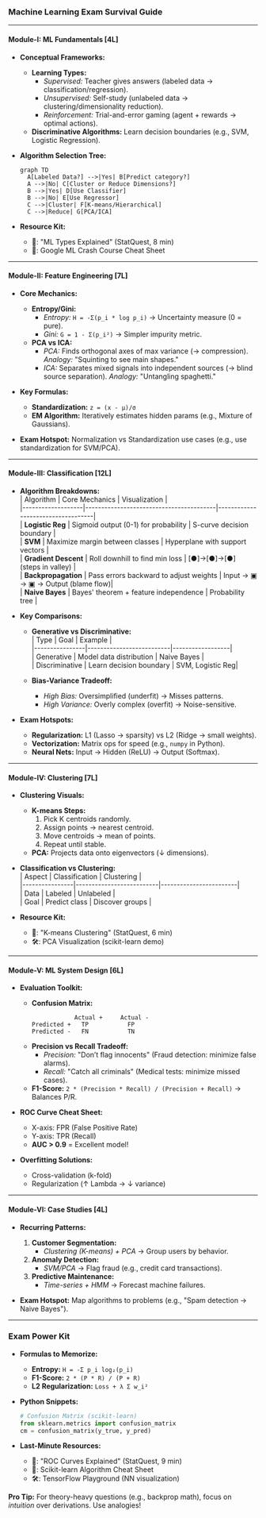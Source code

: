 

### Machine Learning Exam Survival Guide  

---

#### **Module-I: ML Fundamentals [4L]**  
* **Conceptual Frameworks:**  
  - **Learning Types:**  
    - *Supervised:* Teacher gives answers (labeled data → classification/regression).  
    - *Unsupervised:* Self-study (unlabeled data → clustering/dimensionality reduction).  
    - *Reinforcement:* Trial-and-error gaming (agent + rewards → optimal actions).  
  - **Discriminative Algorithms:** Learn decision boundaries (e.g., SVM, Logistic Regression).  

* **Algorithm Selection Tree:**  
  ```mermaid  
  graph TD  
    A[Labeled Data?] -->|Yes| B[Predict category?]  
    A -->|No| C[Cluster or Reduce Dimensions?]  
    B -->|Yes| D[Use Classifier]  
    B -->|No| E[Use Regressor]  
    C -->|Cluster| F[K-means/Hierarchical]  
    C -->|Reduce| G[PCA/ICA]  
  ```  

* **Resource Kit:**  
  - 🎥: "ML Types Explained" (StatQuest, 8 min)  
  - 📄: Google ML Crash Course Cheat Sheet  

---

#### **Module-II: Feature Engineering [7L]**  
* **Core Mechanics:**  
  - **Entropy/Gini:**  
    - *Entropy:* `H = -Σ(p_i * log p_i)` → Uncertainty measure (0 = pure).  
    - *Gini:* `G = 1 - Σ(p_i²)` → Simpler impurity metric.  
  - **PCA vs ICA:**  
    - *PCA:* Finds orthogonal axes of max variance (→ compression). *Analogy:* "Squinting to see main shapes."  
    - *ICA:* Separates mixed signals into independent sources (→ blind source separation). *Analogy:* "Untangling spaghetti."  

* **Key Formulas:**  
  - **Standardization:** `z = (x - μ)/σ`  
  - **EM Algorithm:** Iteratively estimates hidden params (e.g., Mixture of Gaussians).  

* **Exam Hotspot:** Normalization vs Standardization use cases (e.g., use standardization for SVM/PCA).  

---

#### **Module-III: Classification [12L]**  
* **Algorithm Breakdowns:**  
  | Algorithm         | Core Mechanics                          | Visualization                     |  
  |-------------------|-----------------------------------------|-----------------------------------|  
  | **Logistic Reg**  | Sigmoid output (0-1) for probability    | S-curve decision boundary         |  
  | **SVM**           | Maximize margin between classes         | Hyperplane with support vectors   |  
  | **Gradient Descent** | Roll downhill to find min loss       | [●]→[●]→[●] (steps in valley)     |  
  | **Backpropagation** | Pass errors backward to adjust weights | Input → ▣ → ▣ → Output (blame flow)|  
  | **Naive Bayes**   | Bayes' theorem + feature independence  | Probability tree                  |  

* **Key Comparisons:**  
  - **Generative vs Discriminative:**  
    | Type           | Goal                     | Example          |  
    |----------------|--------------------------|------------------|  
    | Generative     | Model data distribution  | Naive Bayes      |  
    | Discriminative | Learn decision boundary  | SVM, Logistic Reg|  

  - **Bias-Variance Tradeoff:**  
    - *High Bias:* Oversimplified (underfit) → Misses patterns.  
    - *High Variance:* Overly complex (overfit) → Noise-sensitive.  

* **Exam Hotspots:**  
  - **Regularization:** L1 (Lasso → sparsity) vs L2 (Ridge → small weights).  
  - **Vectorization:** Matrix ops for speed (e.g., `numpy` in Python).  
  - **Neural Nets:** Input → Hidden (ReLU) → Output (Softmax).  

---

#### **Module-IV: Clustering [7L]**  
* **Clustering Visuals:**  
  - **K-means Steps:**  
    1. Pick K centroids randomly.  
    2. Assign points → nearest centroid.  
    3. Move centroids → mean of points.  
    4. Repeat until stable.  
  - **PCA:** Projects data onto eigenvectors (↓ dimensions).  

* **Classification vs Clustering:**  
  | Aspect         | Classification           | Clustering             |  
  |----------------|--------------------------|------------------------|  
  | Data           | Labeled                  | Unlabeled              |  
  | Goal           | Predict class            | Discover groups        |  

* **Resource Kit:**  
  - 🎥: "K-means Clustering" (StatQuest, 6 min)  
  - 🛠️: PCA Visualization (scikit-learn demo)  

---

#### **Module-V: ML System Design [6L]**  
* **Evaluation Toolkit:**  
  - **Confusion Matrix:**  
    ```  
                Actual +     Actual -  
    Predicted +   TP           FP  
    Predicted -   FN           TN  
    ```  
  - **Precision vs Recall Tradeoff:**  
    - *Precision:* "Don’t flag innocents" (Fraud detection: minimize false alarms).  
    - *Recall:* "Catch all criminals" (Medical tests: minimize missed cases).  
  - **F1-Score:** `2 * (Precision * Recall) / (Precision + Recall)` → Balances P/R.  

* **ROC Curve Cheat Sheet:**  
  - X-axis: FPR (False Positive Rate)  
  - Y-axis: TPR (Recall)  
  - **AUC > 0.9** = Excellent model!  

* **Overfitting Solutions:**  
  - Cross-validation (k-fold)  
  - Regularization (↑ Lambda → ↓ variance)  

---

#### **Module-VI: Case Studies [4L]**  
* **Recurring Patterns:**  
  1. **Customer Segmentation:**  
     - *Clustering (K-means) + PCA* → Group users by behavior.  
  2. **Anomaly Detection:**  
     - *SVM/PCA* → Flag fraud (e.g., credit card transactions).  
  3. **Predictive Maintenance:**  
     - *Time-series + HMM* → Forecast machine failures.  

* **Exam Hotspot:** Map algorithms to problems (e.g., "Spam detection → Naive Bayes").  

---

### **Exam Power Kit**  
- **Formulas to Memorize:**  
  - **Entropy:** `H = -Σ p_i log₂(p_i)`  
  - **F1-Score:** `2 * (P * R) / (P + R)`  
  - **L2 Regularization:** `Loss + λ Σ w_i²`  

- **Python Snippets:**  
  ```python  
  # Confusion Matrix (scikit-learn)  
  from sklearn.metrics import confusion_matrix  
  cm = confusion_matrix(y_true, y_pred)  
  ```  

- **Last-Minute Resources:**  
  - 🎥: "ROC Curves Explained" (StatQuest, 9 min)  
  - 📄: Scikit-learn Algorithm Cheat Sheet  
  - 🛠️: TensorFlow Playground (NN visualization)  

**Pro Tip:** For theory-heavy questions (e.g., backprop math), focus on *intuition* over derivations. Use analogies!